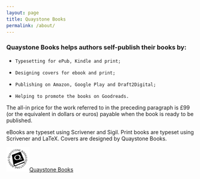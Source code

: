 ```yaml
---
layout: page
title: Quaystone Books
permalink: /about/
---
```


### Quaystone Books helps authors self-publish their books by:

*     Typesetting for ePub, Kindle and print;
*     Designing covers for ebook and print;
*     Publishing on Amazon, Google Play and Draft2Digital;
*     Helping to promote the books on Goodreads.

The all-in price for the work referred to in the preceding paragraph is £99 (or the equivalent in dollars or euros) payable when the book is ready to be published.

eBooks are typeset using Scrivener and Sigil.
Print books are typeset using Scrivener and LaTeX.
Covers are designed by Quaystone Books.



![Quaystone Logo](assets/QuaystoneLogo.png)[Quaystone Books](https://www.quaystonebooks.com)

